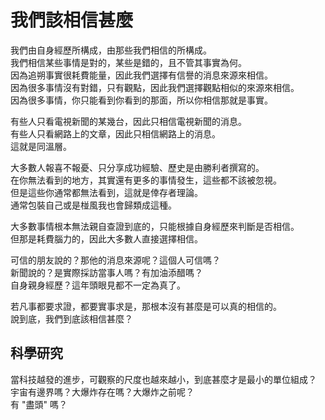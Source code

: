 # 我們該相信甚麼

我們由自身經歷所構成，由那些我們相信的所構成。  
我們相信某些事情是對的，某些是錯的，且不管其事實為何。  
因為追朔事實很耗費能量，因此我們選擇有信譽的消息來源來相信。  
因為很多事情沒有對錯，只有觀點，因此我們選擇觀點相似的來源來相信。  
因為很多事情，你只能看到你看到的那面，所以你相信那就是事實。  

有些人只看電視新聞的某幾台，因此只相信電視新聞的消息。  
有些人只看網路上的文章，因此只相信網路上的消息。  
這就是同溫層。  

大多數人報喜不報憂、只分享成功經驗、歷史是由勝利者撰寫的。  
在你無法看到的地方，其實還有更多的事情發生，這些都不該被忽視。  
但是這些你通常都無法看到，這就是倖存者理論。  
通常包裝自己或是椪風我也會歸類成這種。

大多數事情根本無法親自查證到底的，只能根據自身經歷來判斷是否相信。  
但那是耗費腦力的，因此大多數人直接選擇相信。  

可信的朋友說的？那他的消息來源呢？這個人可信嗎？  
新聞說的？是實際採訪當事人嗎？有加油添醋嗎？  
自身親身經歷？這年頭眼見都不一定為真了。  

若凡事都要求證，都要實事求是，那根本沒有甚麼是可以真的相信的。  
說到底，我們到底該相信甚麼？  

## 科學研究

當科技越發的進步，可觀察的尺度也越來越小，到底甚麼才是最小的單位組成？  
宇宙有邊界嗎？大爆炸存在嗎？大爆炸之前呢？  
有 "盡頭" 嗎？  
